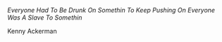 <i>Everyone Had To Be Drunk On Somethin To Keep Pushing On Everyone Was A Slave To Somethin</i>

Kenny Ackerman